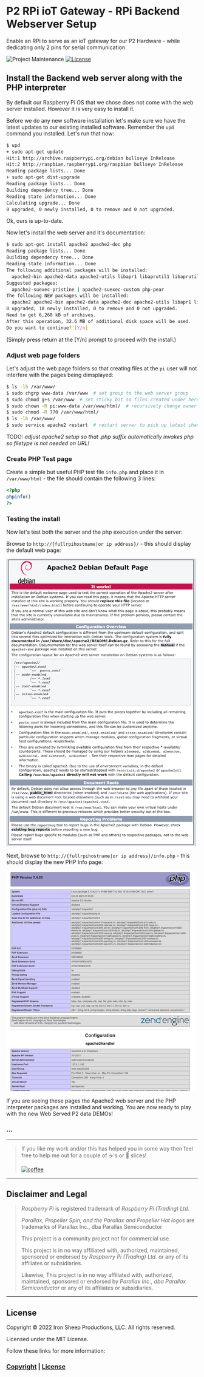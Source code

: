 # P2 RPi ioT Gateway - RPi Backend Webserver Setup

Enable an RPi to serve as an ioT gateway for our P2 Hardware - while dedicating only 2 pins for serial communication

![Project Maintenance][maintenance-shield]
[![License][license-shield]](LICENSE)

## Install the Backend web server along with the PHP interpreter

By default our Raspberry Pi OS that we chose does not come with the web server installed. However it is very easy to install it.  

Before we do any new software installation let's make sure we have the latest updates to our existing installed software.  Remember the `upd` command you installed. Let's run that now:

```bash
$ upd
+ sudo apt-get update
Hit:1 http://archive.raspberrypi.org/debian bullseye InRelease                                                      
Hit:2 http://raspbian.raspberrypi.org/raspbian bullseye InRelease                                                   
Reading package lists... Done
+ sudo apt-get dist-upgrade
Reading package lists... Done
Building dependency tree... Done
Reading state information... Done
Calculating upgrade... Done
0 upgraded, 0 newly installed, 0 to remove and 0 not upgraded.
```

Ok, ours is up-to-date.

Now let's install the web server and it's documentation:

```bash
$ sudo apt-get install apache2 apache2-doc php
Reading package lists... Done
Building dependency tree... Done
Reading state information... Done
The following additional packages will be installed:
  apache2-bin apache2-data apache2-utils libapr1 libaprutil1 libaprutil1-dbd-sqlite3 libapache2-mod-php7.4 php-common php7.4 php7.4-cli php7.4-common php7.4-json php7.4-opcache php7.4-readline libaprutil1-ldap liblua5.3-0
Suggested packages:
  apache2-suexec-pristine | apache2-suexec-custom php-pear
The following NEW packages will be installed:
  apache2 apache2-bin apache2-data apache2-doc apache2-utils libapr1 libaprutil1 libaprutil1-dbd-sqlite3 libaprutil1-ldap liblua5.3-0 libapache2-mod-php7.4 php php-common php7.4 php7.4-cli php7.4-common php7.4-json php7.4-opcache php7.4-readline
0 upgraded, 10 newly installed, 0 to remove and 0 not upgraded.
Need to get 6,260 kB of archives.
After this operation, 32.6 MB of additional disk space will be used.
Do you want to continue? [Y/n] 
```

(Simply press return at the [Y/n] prompt to proceed with the install.)

### Adjust web page folders

Let's adjust the web page folders so that creating files at the `pi` user will not interfere with the pages being dimsplayed:

```bash
$ ls -lh /var/www/
$ sudo chgrp www-data /var/www  # set group to the web server group
$ sudo chmod g+s /var/www  # set sticky bit so files created under here will be set to group
$ sudo chown -R pi:www-data /var/www/html/  # recursively change owner of files/folder within
$ sudo chmod -R 770 /var/www/html/ 
$ ls -lh /var/www/
$ sudo service apache2 restart  # restart server to pick up latest changes
```

TODO: *adjust apache2 setup so that .php suffix automatically invokes php so filetype is not needed on URL!*

### Create PHP Test page

Create a simple but useful PHP test file `info.php` and place it in `/var/www/html` - the file should contain the following 3 lines:

```php
<?php  
phpinfo()
?>
```

### Testing the install

Now let's test both the server and the php execution under the server:

Browse to `http://{fullrpihostname|or ip address}/` - this should display the default web page:

![RPi New install Web page](./Docs/images/DefaultWWWPage.png)

Next, browse to `http://{fullrpihostname|or ip address}/info.php` - this should display the new PHP Info page:


![New PHP Info Page](./Docs/Images/NewPhpInfoPage.png)

If you are seeing these pages the Apache2 web server and the PHP interpreter packages are installed and working. You are now ready to play with the new Web Served P2 data DEMOs!

### ...

---

> If you like my work and/or this has helped you in some way then feel free to help me out for a couple of :coffee:'s or :pizza: slices!
>
> [![coffee](https://www.buymeacoffee.com/assets/img/custom_images/black_img.png)](https://www.buymeacoffee.com/ironsheep)

---

## Disclaimer and Legal

> *Raspberry Pi* is registered trademark of *Raspberry Pi (Trading) Ltd.*
>
> *Parallax, Propeller Spin, and the Parallax and Propeller Hat logos* are trademarks of Parallax Inc., dba Parallax Semiconductor
>
> This project is a community project not for commercial use.
>
> This project is in no way affiliated with, authorized, maintained, sponsored or endorsed by *Raspberry Pi (Trading) Ltd.* or any of its affiliates or subsidiaries.
>
> Likewise, This project is in no way affiliated with, authorized, maintained, sponsored or endorsed by *Parallax Inc., dba Parallax Semiconductor* or any of its affiliates or subsidiaries.

---

## License

Copyright © 2022 Iron Sheep Productions, LLC. All rights reserved.

Licensed under the MIT License.

Follow these links for more information:

### [Copyright](copyright) | [License](LICENSE)

[maintenance-shield]: https://img.shields.io/badge/maintainer-stephen%40ironsheep%2ebiz-blue.svg?style=for-the-badge

[marketplace-version]: https://vsmarketplacebadge.apphb.com/version-short/ironsheepproductionsllc.spin2.svg

[marketplace-installs]: https://vsmarketplacebadge.apphb.com/installs-short/ironsheepproductionsllc.spin2.svg

[marketplace-rating]: https://vsmarketplacebadge.apphb.com/rating-short/ironsheepproductionsllc.spin2.svg

[license-shield]: https://camo.githubusercontent.com/bc04f96d911ea5f6e3b00e44fc0731ea74c8e1e9/68747470733a2f2f696d672e736869656c64732e696f2f6769746875622f6c6963656e73652f69616e74726963682f746578742d646976696465722d726f772e7376673f7374796c653d666f722d7468652d6261646765
